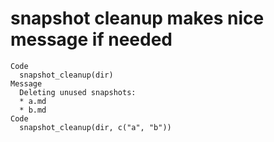 # snapshot cleanup makes nice message if needed

    Code
      snapshot_cleanup(dir)
    Message
      Deleting unused snapshots:
      * a.md
      * b.md
    Code
      snapshot_cleanup(dir, c("a", "b"))

